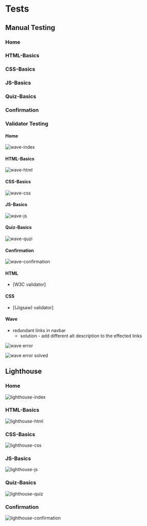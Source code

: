 # Tests

## Manual Testing

### Home

### HTML-Basics

### CSS-Basics

### JS-Basics

### Quiz-Basics

### Confirmation

### Validator Testing

#### Home

![wave-index](assets/feature-img/wave-index.png)

#### HTML-Basics

![wave-html](assets/feature-img/wave-html.png)

#### CSS-Basics

![wave-css](assets/feature-img/wave-css.png)

#### JS-Basics

![wave-js](assets/feature-img/wave-js.png)

#### Quiz-Basics

![wave-quzi](assets/feature-img/wave-quiz.png)

#### Confirmation

![wave-confirmation](assets/feature-img/wave-confirmation.png)

#### HTML

  -  [W3C validator]

#### CSS

  -  [(Jigsaw) validator]

#### Wave
- redundant links in navbar
  - solution - add different alt description to the effected links

![wave error](assets/feature-img/redundant-link-%20error-navbar.png)

![wave error solved](assets/feature-img/redundant-link-no-error-navbar.png)


## Lighthouse

### Home

![lighthouse-index](assets/feature-img/lighthouse-index.png)

### HTML-Basics

![lighthouse-html](assets/feature-img/lighthouse-html.png)

### CSS-Basics

![lighthouse-css](assets/feature-img/lighthouse-css.png)

### JS-Basics

![lighthouse-js](assets/feature-img/lighthouse-js.png)

### Quiz-Basics

![lighthouse-quiz](assets/feature-img/lighthouse-quiz.png)

### Confirmation

![lighthouse-confirmation](assets/feature-img/lighthouse-confirmation.png)